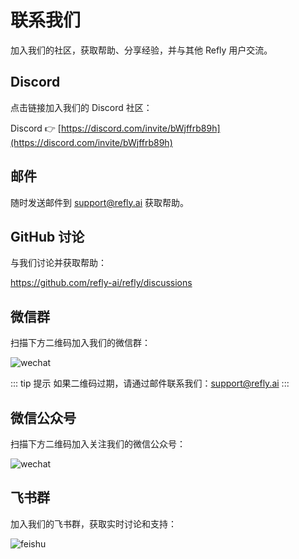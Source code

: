 # 联系我们

加入我们的社区，获取帮助、分享经验，并与其他 Refly 用户交流。

## Discord

点击链接加入我们的 Discord 社区：

Discord 👉 [https://discord.com/invite/bWjffrb89h](https://discord.com/invite/bWjffrb89h)

## 邮件

随时发送邮件到 support@refly.ai 获取帮助。

## GitHub 讨论

与我们讨论并获取帮助：

https://github.com/refly-ai/refly/discussions

## 微信群

扫描下方二维码加入我们的微信群：

![wechat](https://static.refly.ai/landing/wechat-qrcode.webp)

::: tip 提示
如果二维码过期，请通过邮件联系我们：support@refly.ai
:::

## 微信公众号

扫描下方二维码加入关注我们的微信公众号：

![wechat](https://static.refly.ai/landing/wechat-mp-qrcode.webp)

## 飞书群

加入我们的飞书群，获取实时讨论和支持：

![feishu](/images/lark-qrcode.webp)
